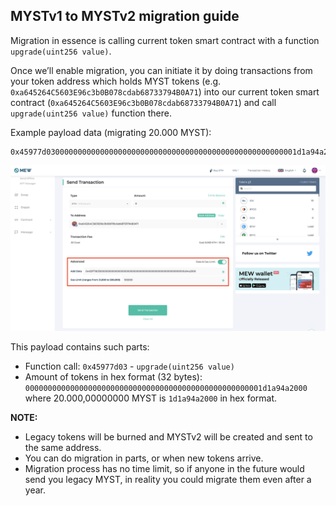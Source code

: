 MYSTv1 to MYSTv2 migration guide
--------------------------------

Migration in essence is calling current token smart contract with a function `upgrade(uint256 value)`.

Once we’ll enable migration, you can initiate it by doing transactions from your token address which holds MYST tokens (e.g. `0xa645264C5603E96c3b0B078cdab68733794B0A71`) into our current token smart contract (`0xa645264C5603E96c3b0B078cdab68733794B0A71`) and call `upgrade(uint256 value)` function there.

Example payload data (migrating 20.000 MYST):
```
0x45977d03000000000000000000000000000000000000000000000000000001d1a94a2000
```

![Screenshot of token migration using MEW wallet](/docs/mew_tx.png)

This payload contains such parts:
- Function call: `0x45977d03` - `upgrade(uint256 value)`
- Amount of tokens in hex format (32 bytes): `00000000000000000000000000000000000000000000000000001d1a94a2000` where 20.000,00000000 MYST is `1d1a94a2000` in hex format.

**NOTE:**
- Legacy tokens will be burned and MYSTv2 will be created and sent to the same address.
- You can do migration in parts, or when new tokens arrive.
- Migration process has no time limit, so if anyone in the future would send you legacy MYST, in reality you could migrate them even after a year.
